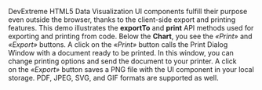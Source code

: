 DevExtreme HTML5 Data Visualization UI components fulfill their purpose even outside the browser, thanks to&nbsp;the client-side export and printing features. This demo illustrates the **exportTo** and **print** API methods used for exporting and printing from code. Below the **Chart**, you see the _&laquo;Print&raquo;_ and _&laquo;Export&raquo;_ buttons. A&nbsp;click on&nbsp;the _&laquo;Print&raquo;_ button calls the Print Dialog Window with a&nbsp;document ready to&nbsp;be&nbsp;printed. In&nbsp;this window, you can change printing options and send the document to&nbsp;your printer. A&nbsp;click on&nbsp;the _&laquo;Export&raquo;_ button saves a&nbsp;PNG file with the UI component in&nbsp;your local storage. PDF, JPEG, SVG, and GIF formats are supported as&nbsp;well.